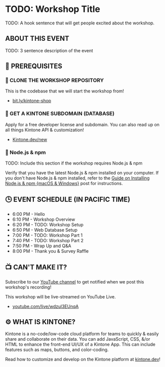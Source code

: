 # TODO: Workshop Title

TODO: A hook sentence that will get people excited about the workshop.

## ABOUT THIS EVENT

TODO: 3 sentence description of the event

## 📎 PREREQUISITES

### 🤖 CLONE THE WORKSHOP REPOSITORY

This is the codebase that we will start the workshop from!
* [bit.ly/kintone-shop](https://bit.ly/kintone-shop)

### 📂 GET A KINTONE SUBDOMAIN (DATABASE)

Apply for a free developer license and subdomain. You can also read up on all things Kintone API & customization!
* [Kintone.dev/new](http://kintone.dev/new/)

### 🔨 Node.js & npm
TODO: Include this section if the workshop requires Node.js & npm

Verify that you have the latest Node.js & npm installed on your computer.
If you don't have Node.js & npm installed, refer to the [Guide on Installing Node.js & npm {macOS & Windows}](https://dev.to/kintonedevprogram/guide-on-installing-nodejs-npm-macos-windows-16ii) post for instructions.

## 🕒 EVENT SCHEDULE (IN PACIFIC TIME)

* 6:00 PM - Hello
* 6:10 PM - Workshop Overview
* 6:20 PM - TODO: Workshop Setup
* 6:50 PM - Web Database Setup
* 7:00 PM - TODO: Workshop Part 1
* 7:40 PM - TODO: Workshop Part 2
* 7:50 PM - Wrap Up and Q&A
* 8:00 PM - Thank you & Survey Raffle

## 📺 CAN'T MAKE IT?

Subscribe to our [YouTube channel](https://www.youtube.com/c/KintoneDeveloperProgram) to get notified when we post this workshop's recording!  

This workshop will be live-streamed on YouTube Live.
* [youtube.com/live/wdzul3EUnqA
](https://www.youtube.com/live/wdzul3EUnqA
)

## ⚙️ WHAT IS KINTONE?

Kintone is a no-code/low-code cloud platform for teams to quickly & easily share and collaborate on their data.
You can add JavaScript, CSS, &/or HTML to enhance the front-end UI/UX of a Kintone App. This can include features such as maps, buttons, and color-coding.

Read how to customize and develop on the Kintone platform at [kintone.dev](http://kintone.dev/)!
